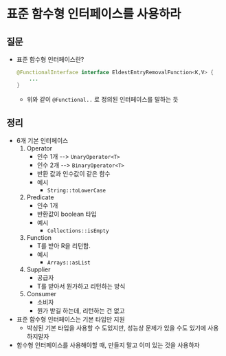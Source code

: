 # 표준 함수형 인터페이스를 사용하라



## 질문

- 표준 함수형 인터페이스란?

  ```java
  @FunctionalInterface interface EldestEntryRemovalFunction<K,V> {
      ...
  }
  ```

  - 위와 같이 `@Functional..` 로 정의된 인터페이스를 말하는 듯

## 정리

- 6개 기본 인터페이스
  1. Operator
     - 인수 1개 --> `UnaryOperator<T>`
     - 인수 2개 --> `BinaryOperator<T>` 
     - 반환 값과 인수값이 같은 함수
     - 예시
       - `String::toLowerCase`
  2. Predicate
     - 인수 1개
     - 반환값이 boolean 타입
     - 예시
       - `Collections::isEmpty`
  3. Function
     - T를 받아 R을 리턴함.
     - 예시
       - `Arrays::asList`
  4. Supplier
     - 공급자
     - T를 받아서 뭔가하고 리턴하는 방식
  5. Consumer
     - 소비자
     - 뭔가 받길 하는데, 리턴하는 건 없고
- 표준 함수형 인터페이스는 기본 타입만 지원
  - 박싱된 기본 타입을 사용할 수 도있지만, 성능상 문제가 있을 수도 있기에 사용하지말자
- 함수형 인터페이스를 사용해야할 때, 만들지 말고 이미 있는 것을 사용하자
